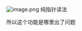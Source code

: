 ![image.png](https://picgo18719498306.oss-cn-guangzhou.aliyuncs.com/20251005191815450.png)
纯指针读法

所以这个功能是哪里出了问题